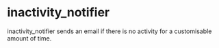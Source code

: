 # inactivity_notifier
inactivity_notifier sends an email if there is no activity for a customisable amount of time.

